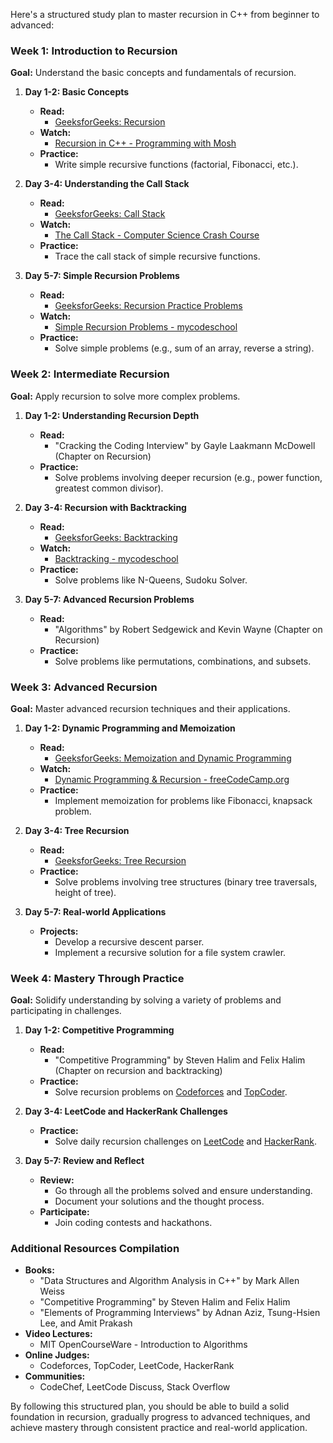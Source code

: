 Here's a structured study plan to master recursion in C++ from beginner to advanced:

### Week 1: Introduction to Recursion

**Goal:** Understand the basic concepts and fundamentals of recursion.

1. **Day 1-2: Basic Concepts**
   - **Read:**
     - [GeeksforGeeks: Recursion](https://www.geeksforgeeks.org/recursion/)
   - **Watch:**
     - [Recursion in C++ - Programming with Mosh](https://www.youtube.com/watch?v=IJDJ0kBx2LM)
   - **Practice:**
     - Write simple recursive functions (factorial, Fibonacci, etc.).

2. **Day 3-4: Understanding the Call Stack**
   - **Read:**
     - [GeeksforGeeks: Call Stack](https://www.geeksforgeeks.org/stack-in-cpp-stl/)
   - **Watch:**
     - [The Call Stack - Computer Science Crash Course](https://www.youtube.com/watch?v=w8HdOHrc3OQ)
   - **Practice:**
     - Trace the call stack of simple recursive functions.

3. **Day 5-7: Simple Recursion Problems**
   - **Read:**
     - [GeeksforGeeks: Recursion Practice Problems](https://www.geeksforgeeks.org/practice-problems-on-recursion/)
   - **Watch:**
     - [Simple Recursion Problems - mycodeschool](https://www.youtube.com/watch?v=kHi1DUhp9kM)
   - **Practice:**
     - Solve simple problems (e.g., sum of an array, reverse a string).

### Week 2: Intermediate Recursion

**Goal:** Apply recursion to solve more complex problems.

1. **Day 1-2: Understanding Recursion Depth**
   - **Read:**
     - "Cracking the Coding Interview" by Gayle Laakmann McDowell (Chapter on Recursion)
   - **Practice:**
     - Solve problems involving deeper recursion (e.g., power function, greatest common divisor).

2. **Day 3-4: Recursion with Backtracking**
   - **Read:**
     - [GeeksforGeeks: Backtracking](https://www.geeksforgeeks.org/backtracking-algorithms/)
   - **Watch:**
     - [Backtracking - mycodeschool](https://www.youtube.com/watch?v=s9fokUqJ76A)
   - **Practice:**
     - Solve problems like N-Queens, Sudoku Solver.

3. **Day 5-7: Advanced Recursion Problems**
   - **Read:**
     - "Algorithms" by Robert Sedgewick and Kevin Wayne (Chapter on Recursion)
   - **Practice:**
     - Solve problems like permutations, combinations, and subsets.

### Week 3: Advanced Recursion

**Goal:** Master advanced recursion techniques and their applications.

1. **Day 1-2: Dynamic Programming and Memoization**
   - **Read:**
     - [GeeksforGeeks: Memoization and Dynamic Programming](https://www.geeksforgeeks.org/dynamic-programming/)
   - **Watch:**
     - [Dynamic Programming & Recursion - freeCodeCamp.org](https://www.youtube.com/watch?v=oBt53YbR9Kk)
   - **Practice:**
     - Implement memoization for problems like Fibonacci, knapsack problem.

2. **Day 3-4: Tree Recursion**
   - **Read:**
     - [GeeksforGeeks: Tree Recursion](https://www.geeksforgeeks.org/tree-recursion/)
   - **Practice:**
     - Solve problems involving tree structures (binary tree traversals, height of tree).

3. **Day 5-7: Real-world Applications**
   - **Projects:**
     - Develop a recursive descent parser.
     - Implement a recursive solution for a file system crawler.

### Week 4: Mastery Through Practice

**Goal:** Solidify understanding by solving a variety of problems and participating in challenges.

1. **Day 1-2: Competitive Programming**
   - **Read:**
     - "Competitive Programming" by Steven Halim and Felix Halim (Chapter on recursion and backtracking)
   - **Practice:**
     - Solve recursion problems on [Codeforces](https://codeforces.com/) and [TopCoder](https://www.topcoder.com/).

2. **Day 3-4: LeetCode and HackerRank Challenges**
   - **Practice:**
     - Solve daily recursion challenges on [LeetCode](https://leetcode.com/tag/recursion/) and [HackerRank](https://www.hackerrank.com/domains/tutorials/10-days-of-recursion).

3. **Day 5-7: Review and Reflect**
   - **Review:**
     - Go through all the problems solved and ensure understanding.
     - Document your solutions and the thought process.
   - **Participate:**
     - Join coding contests and hackathons.

### Additional Resources Compilation

- **Books:**
  - "Data Structures and Algorithm Analysis in C++" by Mark Allen Weiss
  - "Competitive Programming" by Steven Halim and Felix Halim
  - "Elements of Programming Interviews" by Adnan Aziz, Tsung-Hsien Lee, and Amit Prakash
- **Video Lectures:**
  - MIT OpenCourseWare - Introduction to Algorithms
- **Online Judges:**
  - Codeforces, TopCoder, LeetCode, HackerRank
- **Communities:**
  - CodeChef, LeetCode Discuss, Stack Overflow

By following this structured plan, you should be able to build a solid foundation in recursion, gradually progress to advanced techniques, and achieve mastery through consistent practice and real-world application.